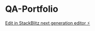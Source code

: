 # QA-Portfolio

[Edit in StackBlitz next generation editor ⚡️](https://stackblitz.com/~/github.com/VenkateshPrasad18/QA-Portfolio)
